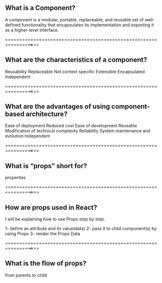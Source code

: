 ## What is a Component?
A component is a modular, portable, replaceable,
and reusable set of well-defined functionality that encapsulates its implementation and exporting it
 as a higher-level interface.


================================================================>>>

## What are the characteristics of a component?
Reusability 
Replaceable 
Not context specific
Extensible 
Encapsulated 
Independent 

================================================================>>>

## What are the advantages of using component-based architecture?

Ease of deployment
Reduced cost
Ease of development
Reusable 
Modification of technical complexity
Reliability 
System maintenance and evolution
Independent 

================================================================>>>

## What is “props” short for?
properties 

================================================================>>>

## How are props used in React?

I will be explaining how to use Props step by step.

1- define an attribute and its value(data)
2- pass it to child component(s) by using Props
3- render the Props Data

================================================================>>>

## What is the flow of props?

from parents to child